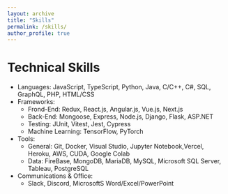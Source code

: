 ```yaml
---
layout: archive
title: "Skills"
permalink: /skills/
author_profile: true
---
```


Technical Skills
======
* Languages: JavaScript, TypeScript, Python, Java, C/C++, C#, SQL, GraphQL, PHP, HTML/CSS
* Frameworks: 
  * Frond-End: Redux, React.js, Angular.js, Vue.js, Next.js
  * Back-End: Mongoose, Express, Node.js, Django, Flask, ASP.NET
  * Testing: JUnit, Vitest, Jest, Cypress
  * Machine Learning: TensorFlow, PyTorch
* Tools: 
  * General: Git, Docker, Visual Studio, Jupyter Notebook,Vercel, Heroku, AWS, CUDA, Google Colab
  * Data: FireBase, MongoDB, MariaDB, MySQL, Microsoft SQL Server, Tableau, PostgreSQL
* Communications & Office:
  * Slack, Discord, MicrosoftS Word/Excel/PowerPoint